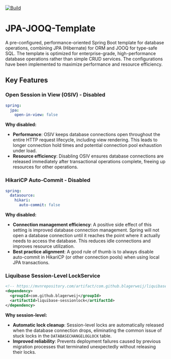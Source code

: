 [![Build](https://github.com/OlegCheban/JPA-JOOQ-Template/actions/workflows/mvn.yml/badge.svg)](https://github.com/OlegCheban/JPA-JOOQ-Template/actions/workflows/mvn.yml)

# JPA-JOOQ-Template
A pre-configured, performance-oriented Spring Boot template for database operations, combining JPA (Hibernate) for ORM and JOOQ for type-safe SQL. The template is optimized for enterprise-grade, high-performance database operations rather than simple CRUD services. The configurations have been implemented to maximize performance and resource efficiency.

## Key Features

### Open Session in View (OSIV) - Disabled

```yaml
spring:
  jpa:
    open-in-view: false
```

**Why disabled:**
- **Performance**: OSIV keeps database connections open throughout the entire HTTP request lifecycle, including view rendering. This leads to longer connection hold times and potential connection pool exhaustion under load.
- **Resource efficiency**: Disabling OSIV ensures database connections are released immediately after transactional operations complete, freeing up resources for other operations.

### HikariCP Auto-Commit - Disabled

```yaml
spring:
  datasource:
    hikari:
      auto-commit: false
```

**Why disabled:**
- **Connection management efficiency**: A positive side effect of this setting is improved database connection management. Spring will not open a database connection until it reaches the point where it actually needs to access the database. This reduces idle connections and improves resource utilization. 
- **Best practice alignment**: A good rule of thumb is to always disable auto-commit in HikariCP (or other connection pools) when using local JPA transactions.



### Liquibase Session-Level LockService

```xml
<!-- https://mvnrepository.com/artifact/com.github.blagerweij/liquibase-sessionlock -->
<dependency>
  <groupId>com.github.blagerweij</groupId>
  <artifactId>liquibase-sessionlock</artifactId>
</dependency>
```

**Why session-level:**
- **Automatic lock cleanup**: Session-level locks are automatically released when the database connection drops, eliminating the common issue of stuck locks in the `DATABASECHANGELOGLOCK` table.
- **Improved reliability**: Prevents deployment failures caused by previous migration processes that terminated unexpectedly without releasing their locks.
